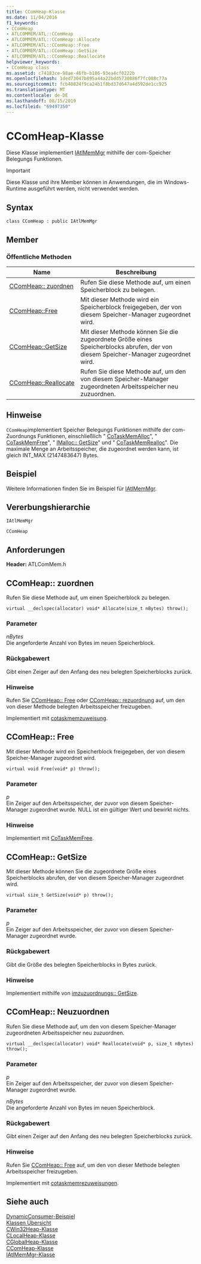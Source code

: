 ```yaml
---
title: CComHeap-Klasse
ms.date: 11/04/2016
f1_keywords:
- CComHeap
- ATLCOMMEM/ATL::CComHeap
- ATLCOMMEM/ATL::CComHeap::Allocate
- ATLCOMMEM/ATL::CComHeap::Free
- ATLCOMMEM/ATL::CComHeap::GetSize
- ATLCOMMEM/ATL::CComHeap::Reallocate
helpviewer_keywords:
- CComHeap class
ms.assetid: c74183ce-98ae-46fb-b186-93ea4cf0222b
ms.openlocfilehash: 1ded73047b895a44a22bdd5730886f7fc088c77a
ms.sourcegitcommit: fcb48824f9ca24b1f8bd37d647a4d592de1cc925
ms.translationtype: MT
ms.contentlocale: de-DE
ms.lasthandoff: 08/15/2019
ms.locfileid: "69497350"
---
```

# <a name="ccomheap-class"></a>CComHeap-Klasse

Diese Klasse implementiert [IAtlMemMgr](../../atl/reference/iatlmemmgr-class.md) mithilfe der com-Speicher Belegungs Funktionen.

> [!IMPORTANT]
>  Diese Klasse und ihre Member können in Anwendungen, die im Windows-Runtime ausgeführt werden, nicht verwendet werden.

## <a name="syntax"></a>Syntax

```
class CComHeap : public IAtlMemMgr
```

## <a name="members"></a>Member

### <a name="public-methods"></a>Öffentliche Methoden

|Name|Beschreibung|
|----------|-----------------|
|[CComHeap:: zuordnen](#allocate)|Rufen Sie diese Methode auf, um einen Speicherblock zu belegen.|
|[CComHeap::Free](#free)|Mit dieser Methode wird ein Speicherblock freigegeben, der von diesem Speicher-Manager zugeordnet wird.|
|[CComHeap::GetSize](#getsize)|Mit dieser Methode können Sie die zugeordnete Größe eines Speicherblocks abrufen, der von diesem Speicher-Manager zugeordnet wird.|
|[CComHeap::Reallocate](#reallocate)|Rufen Sie diese Methode auf, um den von diesem Speicher-Manager zugeordneten Arbeitsspeicher neu zuzuordnen.|

## <a name="remarks"></a>Hinweise

`CComHeap`implementiert Speicher Belegungs Funktionen mithilfe der com-Zuordnungs Funktionen, einschließlich " [CoTaskMemAlloc](/windows/win32/api/combaseapi/nf-combaseapi-cotaskmemalloc)", " [CoTaskMemFree](/windows/win32/api/combaseapi/nf-combaseapi-cotaskmemfree)", " [IMalloc:: GetSize](/windows/win32/api/objidlbase/nf-objidlbase-imalloc-getsize)" und " [CoTaskMemRealloc](/windows/win32/api/combaseapi/nf-combaseapi-cotaskmemrealloc)". Die maximale Menge an Arbeitsspeicher, die zugeordnet werden kann, ist gleich INT_MAX (2147483647) Bytes.

## <a name="example"></a>Beispiel

Weitere Informationen finden Sie im Beispiel für [IAtlMemMgr](../../atl/reference/iatlmemmgr-class.md).

## <a name="inheritance-hierarchy"></a>Vererbungshierarchie

`IAtlMemMgr`

`CComHeap`

## <a name="requirements"></a>Anforderungen

**Header:** ATLComMem.h

##  <a name="allocate"></a>CComHeap:: zuordnen

Rufen Sie diese Methode auf, um einen Speicherblock zu belegen.

```
virtual __declspec(allocator) void* Allocate(size_t nBytes) throw();
```

### <a name="parameters"></a>Parameter

*nBytes*<br/>
Die angeforderte Anzahl von Bytes im neuen Speicherblock.

### <a name="return-value"></a>Rückgabewert

Gibt einen Zeiger auf den Anfang des neu belegten Speicherblocks zurück.

### <a name="remarks"></a>Hinweise

Rufen Sie [CComHeap:: Free](#free) oder [CComHeap:: rezuordnung](#reallocate) auf, um den von dieser Methode belegten Arbeitsspeicher freizugeben.

Implementiert mit [cotaskmemzuweisung](/windows/win32/api/combaseapi/nf-combaseapi-cotaskmemalloc).

##  <a name="free"></a>CComHeap:: Free

Mit dieser Methode wird ein Speicherblock freigegeben, der von diesem Speicher-Manager zugeordnet wird.

```
virtual void Free(void* p) throw();
```

### <a name="parameters"></a>Parameter

*p*<br/>
Ein Zeiger auf den Arbeitsspeicher, der zuvor von diesem Speicher-Manager zugeordnet wurde. NULL ist ein gültiger Wert und bewirkt nichts.

### <a name="remarks"></a>Hinweise

Implementiert mit [CoTaskMemFree](/windows/win32/api/combaseapi/nf-combaseapi-cotaskmemfree).

##  <a name="getsize"></a>CComHeap:: GetSize

Mit dieser Methode können Sie die zugeordnete Größe eines Speicherblocks abrufen, der von diesem Speicher-Manager zugeordnet wird.

```
virtual size_t GetSize(void* p) throw();
```

### <a name="parameters"></a>Parameter

*p*<br/>
Ein Zeiger auf den Arbeitsspeicher, der zuvor von diesem Speicher-Manager zugeordnet wurde.

### <a name="return-value"></a>Rückgabewert

Gibt die Größe des belegten Speicherblocks in Bytes zurück.

### <a name="remarks"></a>Hinweise

Implementiert mithilfe von [imzuzuordnungs:: GetSize](/windows/win32/api/objidlbase/nf-objidlbase-imalloc-getsize).

##  <a name="reallocate"></a>CComHeap:: Neuzuordnen

Rufen Sie diese Methode auf, um den von diesem Speicher-Manager zugeordneten Arbeitsspeicher neu zuzuordnen.

```
virtual __declspec(allocator) void* Reallocate(void* p, size_t nBytes) throw();
```

### <a name="parameters"></a>Parameter

*p*<br/>
Ein Zeiger auf den Arbeitsspeicher, der zuvor von diesem Speicher-Manager zugeordnet wurde.

*nBytes*<br/>
Die angeforderte Anzahl von Bytes im neuen Speicherblock.

### <a name="return-value"></a>Rückgabewert

Gibt einen Zeiger auf den Anfang des neu belegten Speicherblocks zurück.

### <a name="remarks"></a>Hinweise

Rufen Sie [CComHeap:: Free](#free) auf, um den von dieser Methode belegten Arbeitsspeicher freizugeben.

Implementiert mit [cotaskmemrezuweisungen](/windows/win32/api/combaseapi/nf-combaseapi-cotaskmemrealloc).

## <a name="see-also"></a>Siehe auch

[DynamicConsumer-Beispiel](../../overview/visual-cpp-samples.md)<br/>
[Klassen Übersicht](../../atl/atl-class-overview.md)<br/>
[CWin32Heap-Klasse](../../atl/reference/cwin32heap-class.md)<br/>
[CLocalHeap-Klasse](../../atl/reference/clocalheap-class.md)<br/>
[CGlobalHeap-Klasse](../../atl/reference/cglobalheap-class.md)<br/>
[CComHeap-Klasse](../../atl/reference/ccrtheap-class.md)<br/>
[IAtlMemMgr-Klasse](../../atl/reference/iatlmemmgr-class.md)
